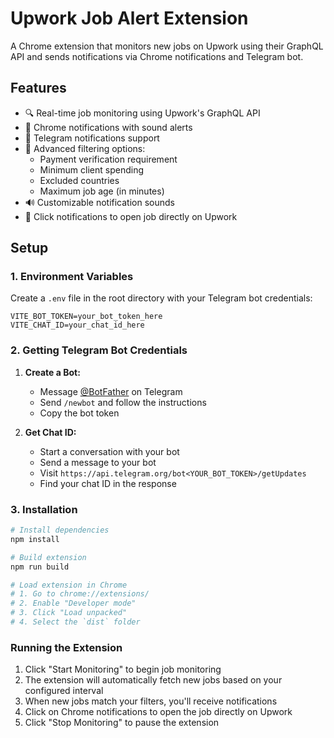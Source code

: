 # Upwork Job Alert Extension

A Chrome extension that monitors new jobs on Upwork using their GraphQL API and sends notifications via Chrome notifications and Telegram bot.

## Features

- 🔍 Real-time job monitoring using Upwork's GraphQL API
- 📱 Chrome notifications with sound alerts
- 💬 Telegram notifications support
- 🎯 Advanced filtering options:
  - Payment verification requirement
  - Minimum client spending
  - Excluded countries
  - Maximum job age (in minutes)
- 🔊 Customizable notification sounds
- 🔗 Click notifications to open job directly on Upwork

## Setup

### 1. Environment Variables

Create a `.env` file in the root directory with your Telegram bot credentials:

```env
VITE_BOT_TOKEN=your_bot_token_here
VITE_CHAT_ID=your_chat_id_here
```

### 2. Getting Telegram Bot Credentials

1. **Create a Bot:**

   - Message [@BotFather](https://t.me/BotFather) on Telegram
   - Send `/newbot` and follow the instructions
   - Copy the bot token

2. **Get Chat ID:**
   - Start a conversation with your bot
   - Send a message to your bot
   - Visit `https://api.telegram.org/bot<YOUR_BOT_TOKEN>/getUpdates`
   - Find your chat ID in the response

### 3. Installation

```bash
# Install dependencies
npm install

# Build extension
npm run build

# Load extension in Chrome
# 1. Go to chrome://extensions/
# 2. Enable "Developer mode"
# 3. Click "Load unpacked"
# 4. Select the `dist` folder
```

### Running the Extension

1. Click "Start Monitoring" to begin job monitoring
2. The extension will automatically fetch new jobs based on your configured interval
3. When new jobs match your filters, you'll receive notifications
4. Click on Chrome notifications to open the job directly on Upwork
5. Click "Stop Monitoring" to pause the extension
